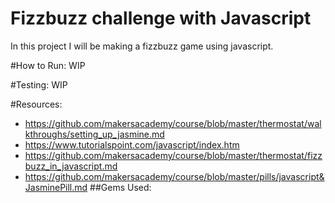 Fizzbuzz challenge with Javascript
=================
In this project I will be making a fizzbuzz game using javascript.

#How to Run:
WIP

#Testing:
WIP

#Resources:
- https://github.com/makersacademy/course/blob/master/thermostat/walkthroughs/setting_up_jasmine.md
- https://www.tutorialspoint.com/javascript/index.htm
- https://github.com/makersacademy/course/blob/master/thermostat/fizzbuzz_in_javascript.md
- https://github.com/makersacademy/course/blob/master/pills/javascript&JasminePill.md
##Gems Used:
